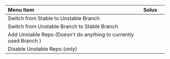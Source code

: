 | Menu Item                                                         | Solus |  |
|:------------------------------------------------------------------|:------|:-|
| Switch from Stable to Unstable Branch                             |       |  |
| Switch from Unstable Branch to Stable Branch                      |       |  |
| Add Unstable Repo (Doesn't do anything to currently used Branch ) |       |  |
| Disable Unstable Repo (only)                                      |       |  |
